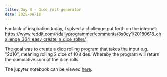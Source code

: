 ```yaml
---
title: Day 8 - Dice roll generator
date: 2025-06-18
---
```


For lack of inspiration today, I solved a challenge put forth on the internet: https://www.reddit.com/r/dailyprogrammer/comments/8s0cy1/20180618_challenge_364_easy_create_a_dice_roller/

The goal was to create a dice rolling program that takes the input e.g. "2d10", meaning rolling 2 dice of 10 sides. Whereby the program will return the cumulative sum of the dice rolls.

The jupyter notebook can be viewed [here](https://hub.2i2c.mybinder.org/user/jonskogland-1000daysofcoding-tgi6eawy/lab/tree/daily-projects/day8_20250618/day8.py).